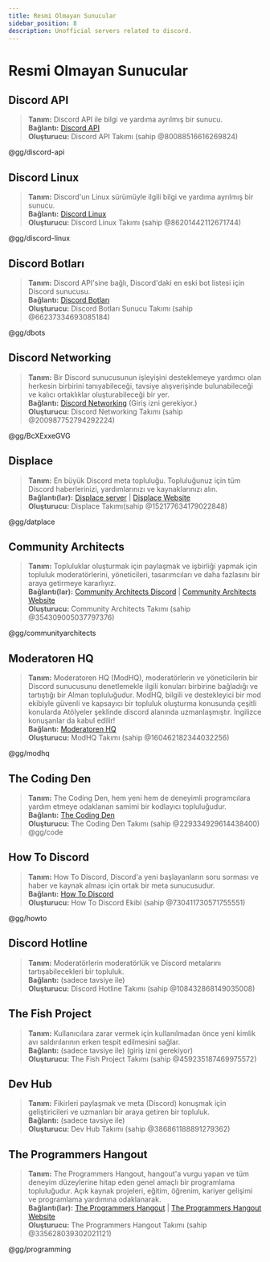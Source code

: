 ```yaml
---
title: Resmi Olmayan Sunucular
sidebar_position: 8
description: Unofficial servers related to discord.
---
```


# Resmi Olmayan Sunucular

## Discord API
> __Tanım:__ Discord API ile bilgi ve yardıma ayrılmış bir sunucu.   <br/>
__Bağlantı:__ [Discord API](https://discord.gg/discord-api)   <br/>
__Oluşturucu:__ Discord API Takımı (sahip @80088516616269824)

@gg/discord-api

## Discord Linux
> __Tanım:__ Discord'un Linux sürümüyle ilgili bilgi ve yardıma ayrılmış bir sunucu.   <br/>
__Bağlantı:__ [Discord Linux](https://discord.gg/discord-linux)   <br/>
__Oluşturucu:__ Discord Linux Takımı (sahip @86201442112671744)

@gg/discord-linux

## Discord Botları
> __Tanım:__ Discord API'sine bağlı, Discord'daki en eski bot listesi için Discord sunucusu.   <br/>
__Bağlantı:__ [Discord Botları](https://discord.gg/dbots)   <br/>
__Oluşturucu:__ Discord Botları Sunucu Takımı (sahip @66237334693085184)

@gg/dbots

## Discord Networking
> __Tanım:__ Bir Discord sunucusunun işleyişini desteklemeye yardımcı olan herkesin birbirini tanıyabileceği, tavsiye alışverişinde bulunabileceği ve kalıcı ortaklıklar oluşturabileceği bir yer.   <br/>
__Bağlantı:__ [Discord Networking](https://discord.gg/BcXExxeGVG) (Giriş izni gerekiyor.)   <br/>
__Oluşturucu:__ Discord Networking Takımı (sahip @200987752794292224)

@gg/BcXExxeGVG


## Displace 
> __Tanım:__ En büyük Discord meta topluluğu. Topluluğunuz için tüm Discord haberlerinizi, yardımlarınızı ve kaynaklarınızı alın.   <br/>
__Bağlantı(lar):__ [Displace server](https://discord.gg/datplace) | [Displace Website](https://dat.place/)   <br/>
__Oluşturucu:__ Displace Takımı(sahip @152177634179022848)

@gg/datplace

## Community Architects

> __Tanım:__ Topluluklar oluşturmak için paylaşmak ve işbirliği yapmak için topluluk moderatörlerini, yöneticileri, tasarımcıları ve daha fazlasını bir araya getirmeye kararlıyız.  <br/>
__Bağlantı(lar):__ [Community Architects Discord](https://discord.gg/communityarchitects) | [Community Architects Website](https://communityarchitects.net)   <br/>
__Oluşturucu:__ Community Architects Takımı (sahip @354309005037797376)

@gg/communityarchitects

## Moderatoren HQ
> __Tanım:__ Moderatoren HQ (ModHQ), moderatörlerin ve yöneticilerin bir Discord sunucusunu denetlemekle ilgili konuları birbirine bağladığı ve tartıştığı bir Alman topluluğudur. ModHQ, bilgili ve destekleyici bir mod ekibiyle güvenli ve kapsayıcı bir topluluk oluşturma konusunda çeşitli konularda Atölyeler şeklinde discord alanında uzmanlaşmıştır. İngilizce konuşanlar da kabul edilir!  <br/>
__Bağlantı:__ [Moderatoren HQ](https://discord.gg/modhq)  <br/>
__Oluşturucu:__ ModHQ Takımı (sahip @160462182344032256)

@gg/modhq

## The Coding Den
> __Tanım:__  The Coding Den, hem yeni hem de deneyimli programcılara yardım etmeye odaklanan samimi bir kodlayıcı topluluğudur.   <br/>
__Bağlantı:__ [The Coding Den](https://discord.gg/code)   <br/>
__Oluşturucu:__ The Coding Den Takımı (sahip @229334929614438400)  
@gg/code

## How To Discord
> __Tanım:__ How To Discord, Discord'a yeni başlayanların soru sorması ve haber ve kaynak alması için ortak bir meta sunucusudur.  <br/>
__Bağlantı:__ [How To Discord](https://discord.gg/hotwo)  <br/>
__Oluşturucu:__ How To Discord Ekibi (sahip @730411730571755551)

@gg/howto

## Discord Hotline
> __Tanım:__ Moderatörlerin moderatörlük ve Discord metalarını tartışabilecekleri bir topluluk.   <br/>
__Bağlantı:__ (sadece tavsiye ile)   <br/>
__Oluşturucu:__ Discord Hotline Takımı (sahip @108432868149035008)

## The Fish Project
> __Tanım:__ Kullanıcılara zarar vermek için kullanılmadan önce yeni kimlik avı saldırılarının erken tespit edilmesini sağlar.   <br/>
__Bağlantı:__ (sadece tavsiye ile) (giriş izni gerekiyor)   <br/>
__Oluşturucu:__ The Fish Project Takımı (sahip @459235187469975572)

## Dev Hub
> __Tanım:__ Fikirleri paylaşmak ve meta (Discord) konuşmak için geliştiricileri ve uzmanları bir araya getiren bir topluluk.   <br/>
__Bağlantı:__ (sadece tavsiye ile)   <br/>
__Oluşturucu:__ Dev Hub Takımı (sahip @386861188891279362)

## The Programmers Hangout 
> __Tanım:__ The Programmers Hangout, hangout'a vurgu yapan ve tüm deneyim düzeylerine hitap eden genel amaçlı bir programlama topluluğudur. Açık kaynak projeleri, eğitim, öğrenim, kariyer gelişimi ve programlama yardımına odaklanarak.  <br/>
__Bağlantı(lar):__ [The Programmers Hangout](https://discord.gg/programming) | [The Programmers Hangout Website](https://theprogrammershangout.com/)   <br/>
__Oluşturucu:__ The Programmers Hangout Takımı (sahip @335628039302021121)

@gg/programming

